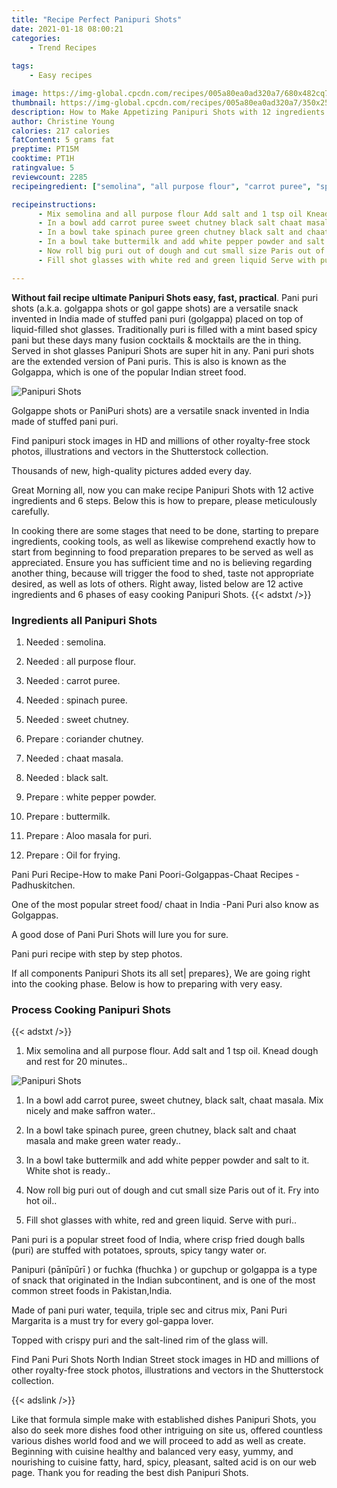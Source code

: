 ```yaml
---
title: "Recipe Perfect Panipuri Shots"
date: 2021-01-18 08:00:21
categories:
    - Trend Recipes
    
tags:
    - Easy recipes

image: https://img-global.cpcdn.com/recipes/005a80ea0ad320a7/680x482cq70/panipuri-shots-recipe-main-photo.jpg
thumbnail: https://img-global.cpcdn.com/recipes/005a80ea0ad320a7/350x250cq70/panipuri-shots-recipe-main-photo.jpg
description: How to Make Appetizing Panipuri Shots with 12 ingredients and 6 stages of easy cooking.
author: Christine Young
calories: 217 calories
fatContent: 5 grams fat
preptime: PT15M
cooktime: PT1H
ratingvalue: 5
reviewcount: 2285
recipeingredient: ["semolina", "all purpose flour", "carrot puree", "spinach puree", "sweet chutney", "coriander chutney", "chaat masala", "black salt", "white pepper powder", "buttermilk", "Aloo masala for puri", "Oil for frying"]

recipeinstructions: 
      - Mix semolina and all purpose flour Add salt and 1 tsp oil Knead dough and rest for 20 minutes 
      - In a bowl add carrot puree sweet chutney black salt chaat masala Mix nicely and make saffron water 
      - In a bowl take spinach puree green chutney black salt and chaat masala and make green water ready 
      - In a bowl take buttermilk and add white pepper powder and salt to it White shot is ready 
      - Now roll big puri out of dough and cut small size Paris out of it Fry into hot oil 
      - Fill shot glasses with white red and green liquid Serve with puri

---
```




**Without fail recipe ultimate Panipuri Shots easy, fast, practical**. Pani puri shots (a.k.a. golgappa shots or gol gappe shots) are a versatile snack invented in India made of stuffed pani puri (golgappa) placed on top of liquid-filled shot glasses. Traditionally puri is filled with a mint based spicy pani but these days many fusion cocktails &amp; mocktails are the in thing. Served in shot glasses Panipuri Shots are super hit in any. Pani puri shots are the extended version of Pani puris. This is also is known as the Golgappa, which is one of the popular Indian street food.


![Panipuri Shots](https://img-global.cpcdn.com/recipes/005a80ea0ad320a7/680x482cq70/panipuri-shots-recipe-main-photo.jpg "Panipuri Shots")



Golgappe shots or PaniPuri shots) are a versatile snack invented in India made of stuffed pani puri.

Find panipuri stock images in HD and millions of other royalty-free stock photos, illustrations and vectors in the Shutterstock collection.

Thousands of new, high-quality pictures added every day.


Great Morning all, now you can make recipe Panipuri Shots with 12 active ingredients and 6 steps. Below this is how to prepare, please meticulously carefully.

In cooking there are some stages that need to be done, starting to prepare ingredients, cooking tools, as well as likewise comprehend exactly how to start from beginning to food preparation prepares to be served as well as appreciated. Ensure you has sufficient time and no is believing regarding another thing, because will trigger the food to shed, taste not appropriate desired, as well as lots of others. Right away, listed below are 12 active ingredients and 6 phases of easy cooking Panipuri Shots.
{{< adstxt />}}

### Ingredients all Panipuri Shots


1. Needed  : semolina.

1. Needed  : all purpose flour.

1. Needed  : carrot puree.

1. Needed  : spinach puree.

1. Needed  : sweet chutney.

1. Prepare  : coriander chutney.

1. Needed  : chaat masala.

1. Needed  : black salt.

1. Prepare  : white pepper powder.

1. Prepare  : buttermilk.

1. Prepare  : Aloo masala for puri.

1. Prepare  : Oil for frying.


Pani Puri Recipe-How to make Pani Poori-Golgappas-Chaat Recipes - Padhuskitchen.

One of the most popular street food/ chaat in India -Pani Puri also know as Golgappas.

A good dose of Pani Puri Shots will lure you for sure.

Pani puri recipe with step by step photos.


If all components Panipuri Shots its all set| prepares}, We are going right into the cooking phase. Below is how to preparing with very easy.

### Process Cooking Panipuri Shots

{{< adstxt />}}


1. Mix semolina and all purpose flour. Add salt and 1 tsp oil. Knead dough and rest for 20 minutes..



![Panipuri Shots](https://img-global.cpcdn.com/steps/6e6827dfa951d942/160x128cq70/panipuri-shots-recipe-step-1-photo.jpg" "Panipuri Shots")



1. In a bowl add carrot puree, sweet chutney, black salt, chaat masala. Mix nicely and make saffron water..



1. In a bowl take spinach puree, green chutney, black salt and chaat masala and make green water ready..



1. In a bowl take buttermilk and add white pepper powder and salt to it. White shot is ready..



1. Now roll big puri out of dough and cut small size Paris out of it. Fry into hot oil..



1. Fill shot glasses with white, red and green liquid. Serve with puri..




Pani puri is a popular street food of India, where crisp fried dough balls (puri) are stuffed with potatoes, sprouts, spicy tangy water or.

Panipuri (pānīpūrī ) or fuchka (fhuchka ) or gupchup or golgappa is a type of snack that originated in the Indian subcontinent, and is one of the most common street foods in Pakistan,India.

Made of pani puri water, tequila, triple sec and citrus mix, Pani Puri Margarita is a must try for every gol-gappa lover.

Topped with crispy puri and the salt-lined rim of the glass will.

Find Pani Puri Shots North Indian Street stock images in HD and millions of other royalty-free stock photos, illustrations and vectors in the Shutterstock collection.


{{< adslink />}}

Like that formula simple make with established dishes Panipuri Shots, you also do seek more dishes food other intriguing on site us, offered countless various dishes world food and we will proceed to add as well as create. Beginning with cuisine healthy and balanced very easy, yummy, and nourishing to cuisine fatty, hard, spicy, pleasant, salted acid is on our web page. Thank you for reading the best dish Panipuri Shots.
